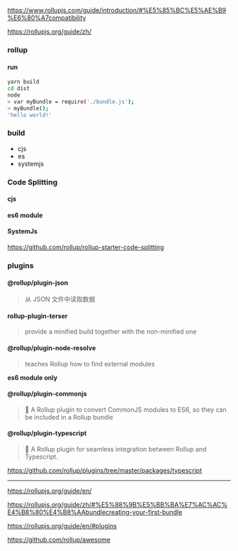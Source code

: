 <https://www.rollupjs.com/guide/introduction/#%E5%85%BC%E5%AE%B9%E6%80%A7compatibility>

<https://rollupjs.org/guide/zh/>

### rollup

#### run

```bash
yarn build
cd dist
node
> var myBundle = require('./bundle.js');
> myBundle();
'hello world!'
```

### build

- cjs
- es
- systemjs

### Code Splitting

#### cjs

#### es6 module

#### SystemJs

<https://github.com/rollup/rollup-starter-code-splitting>

### plugins

#### @rollup/plugin-json

> 从 JSON 文件中读取数据

#### rollup-plugin-terser

> provide a minified build together with the non-minified one

#### @rollup/plugin-node-resolve

> teaches Rollup how to find external modules

**es6 module only**

#### @rollup/plugin-commonjs

> 🍣 A Rollup plugin to convert CommonJS modules to ES6, so they can be included in a Rollup bundle

#### @rollup/plugin-typescript

> 🍣 A Rollup plugin for seamless integration between Rollup and Typescript.

<https://github.com/rollup/plugins/tree/master/packages/typescript>

---

<https://rollupjs.org/guide/en/>

<https://rollupjs.org/guide/zh/#%E5%88%9B%E5%BB%BA%E7%AC%AC%E4%B8%80%E4%B8%AAbundlecreating-your-first-bundle>

<https://rollupjs.org/guide/en/#plugins>

<https://github.com/rollup/awesome>
